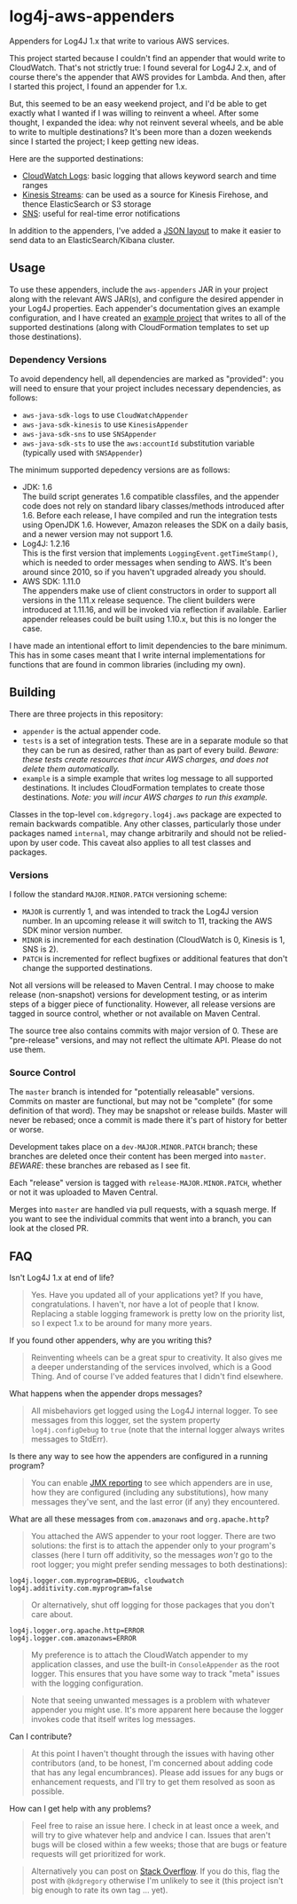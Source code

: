 # log4j-aws-appenders

Appenders for Log4J 1.x that write to various AWS services.

This project started because I couldn't find an appender that would write to CloudWatch.
That's not strictly true: I found several for Log4J 2.x, and of course there's the
appender that AWS provides for Lambda. And then, after I started this project, I found
an appender for 1.x.

But, this seemed to be an easy weekend project, and I'd be able to get exactly what I
wanted if I was willing to reinvent a wheel. After some thought, I expanded the idea:
why not reinvent several wheels, and be able to write to multiple destinations? It's
been more than a dozen weekends since I started the project; I keep getting new ideas.

Here are the supported destinations:

* [CloudWatch Logs](docs/cloudwatch.md): basic logging that allows keyword search and time ranges
* [Kinesis Streams](docs/kinesis.md): can be used as a source for Kinesis Firehose, and thence ElasticSearch or S3 storage
* [SNS](docs/sns.md): useful for real-time error notifications

In addition to the appenders, I've added a [JSON layout](docs/jsonlayout.md) to make
it easier to send data to an ElasticSearch/Kibana cluster.


## Usage

To use these appenders, include the `aws-appenders` JAR in your project along with the
relevant AWS JAR(s), and configure the desired appender in your Log4J properties. Each
appender's documentation gives an example configuration, and I have created an [example
project](example) that writes to all of the supported destinations (along with
CloudFormation templates to set up those destinations).


### Dependency Versions

To avoid dependency hell, all dependencies are marked as "provided": you will need
to ensure that your project includes necessary dependencies, as follows:

* `aws-java-sdk-logs` to use `CloudWatchAppender`
* `aws-java-sdk-kinesis` to use `KinesisAppender`
* `aws-java-sdk-sns` to use `SNSAppender`
* `aws-java-sdk-sts` to use the `aws:accountId` substitution variable (typically used with `SNSAppender`)

The minimum supported depedency versions are as follows:

* JDK: 1.6  
  The build script generates 1.6 compatible classfiles, and the appender code
  does not rely on standard libary classes/methods introduced after 1.6. Before
  each release, I have compiled and run the integration tests using OpenJDK 1.6.
  However, Amazon releases the SDK on a daily basis, and a newer version may not
  support 1.6.
* Log4J: 1.2.16  
  This is the first version that implements `LoggingEvent.getTimeStamp()`, which
  is needed to order messages when sending to AWS. It's been around since 2010,
  so if you haven't upgraded already you should.
* AWS SDK: 1.11.0  
  The appenders make use of client constructors in order to support all versions
  in the 1.11.x release sequence. The client builders were introduced at 1.11.16,
  and will be invoked via reflection if available. Earlier appender releases
  could be built using 1.10.x, but this is no longer the case.

I have made an intentional effort to limit dependencies to the bare minimum. This
has in some cases meant that I write internal implementations for functions that
are found in common libraries (including my own).


## Building

There are three projects in this repository:

* `appender` is the actual appender code.
* `tests` is a set of integration tests. These are in a separate module so that they
  can be run as desired, rather than as part of every build. *Beware: these tests
  create resources that incur AWS charges, and does not delete them automatically.*
* `example` is a simple example that writes log message to all supported destinations.
  It includes CloudFormation templates to create those destinations. *Note: you will
  incur AWS charges to run this example.*

Classes in the top-level `com.kdgregory.log4j.aws` package are expected to remain backwards
compatible. Any other classes, particularly those under packages named `internal`, may
change arbitrarily and should not be relied-upon by user code. This caveat also applies
to all test classes and packages.


### Versions

I follow the standard `MAJOR.MINOR.PATCH` versioning scheme:

* `MAJOR` is currently 1, and was intended to track the Log4J version number. In an upcoming
  release it will switch to 11, tracking the AWS SDK minor version number.
* `MINOR` is incremented for each destination (CloudWatch is 0, Kinesis is 1, SNS is 2).
* `PATCH` is incremented for reflect bugfixes or additional features that don't change the
  supported destinations.
  
Not all versions will be released to Maven Central. I may choose to make release (non-snapshot)
versions for development testing, or as interim steps of a bigger piece of functionality. However,
all release versions are tagged in source control, whether or not available on Maven Central.

The source tree also contains commits with major version of 0. These are "pre-release" versions,
and may not reflect the ultimate API. Please do not use them.


### Source Control

The `master` branch is intended for "potentially releasable" versions. Commits on master
are functional, but may not be "complete" (for some definition of that word). They may be
snapshot or release builds. Master will never be rebased; once a commit is made there it's
part of history for better or worse.

Development takes place on a `dev-MAJOR.MINOR.PATCH` branch; these branches are deleted
once their content has been merged into `master`. *BEWARE*: these branches are rebased
as I see fit.

Each "release" version is tagged with `release-MAJOR.MINOR.PATCH`, whether or not it was
uploaded to Maven Central.

Merges into `master` are handled via pull requests, with a squash merge. If you want to see
the individual commits that went into a branch, you can look at the closed PR.


## FAQ

Isn't Log4J 1.x at end of life?

> Yes. Have you updated all of your applications yet? If you have, congratulations.
  I haven't, nor have a lot of people that I know. Replacing a stable logging
  framework is pretty low on the priority list, so I expect 1.x to be around for
  many more years.

If you found other appenders, why are you writing this?

> Reinventing wheels can be a great spur to creativity. It also gives me a deeper
  understanding of the services involved, which is a Good Thing. And of course I've
  added features that I didn't find elsewhere.

What happens when the appender drops messages?

> All misbehaviors get logged using the Log4J internal logger. To see messages from
  this logger, set the system property `log4j.configDebug` to `true` (note that the
  internal logger always writes messages to StdErr).

Is there any way to see how the appenders are configured in a running program?

> You can enable [JMX reporting](docs/jmx.md) to see which appenders are in use, how
  they are configured (including any substitutions), how many messages they've sent,
  and the last error (if any) they encountered.

What are all these messages from `com.amazonaws` and `org.apache.http`?

> You attached the AWS appender to your root logger. There are two solutions: the first
  is to attach the appender only to your program's classes (here I turn off additivity,
  so the messages _won't_ go to the root logger; you might prefer sending messages to
  both destinations):

    log4j.logger.com.myprogram=DEBUG, cloudwatch
    log4j.additivity.com.myprogram=false

> Or alternatively, shut off logging for those packages that you don't care about.

    log4j.logger.org.apache.http=ERROR
    log4j.logger.com.amazonaws=ERROR

> My preference is to attach the CloudWatch appender to my application classes, and use
  the built-in `ConsoleAppender` as the root logger. This ensures that you have some
  way to track "meta" issues with the logging configuration.

> Note that seeing unwanted messages is a problem with whatever appender you might use.
  It's more apparent here because the logger invokes code that itself writes log messages.

Can I contribute?

> At this point I haven't thought through the issues with having other contributors (and,
  to be honest, I'm concerned about adding code that has any legal encumbrances). Please
  add issues for any bugs or enhancement requests, and I'll try to get them resolved as
  soon as possible.

How can I get help with any problems?

> Feel free to raise an issue here. I check in at least once a week, and will try to give
  whatever help and andvice I can. Issues that aren't bugs will be closed within a few
  weeks; those that are bugs or feature requests will get prioritized for work.
  
> Alternatively you can post on [Stack Overflow](https://stackoverflow.com/). If you do
  this, flag the post with `@kdgregory` otherwise I'm unlikely to see it (this project
  isn't big enough to rate its own tag ... yet).

